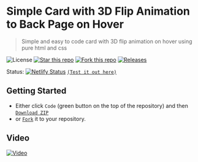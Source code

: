 # Simple Card with 3D Flip Animation to Back Page on Hover
> Simple and easy to code card with 3D flip animation on hover using pure html and css

![License](https://img.shields.io/npm/l/css-star-rating.svg)
[![Star this repo](https://badgen.net/github/stars/blank-yt/Simple-Card-with-3D-Flip-Animation-to-Back-Page-on-Hover)](https://github.com/blank-yt/Simple-Card-with-3D-Flip-Animation-to-Back-Page-on-Hover/stargazers/)
[![Fork this repo](https://badgen.net/github/forks/blank-yt/Simple-Card-with-3D-Flip-Animation-to-Back-Page-on-Hover)](https://github.com/blank-yt/Simple-Card-with-3D-Flip-Animation-to-Back-Page-on-Hover/fork/)
[![Releases](https://img.shields.io/github/downloads/blank-yt/Simple-Card-with-3D-Flip-Animation-to-Back-Page-on-Hover/total.svg)](https://github.com/blank-yt/Simple-Card-with-3D-Flip-Animation-to-Back-Page-on-Hover/archive/refs/tags/Release.zip)

Status: [![Netlify Status](https://api.netlify.com/api/v1/badges/ac23cacd-8ba9-4b8f-b81d-50cb83f43022/deploy-status)](https://sage-travesseiro-1dbe8b.netlify.app/) [`(Test it out here)`](https://sage-travesseiro-1dbe8b.netlify.app/)

## Getting Started
- Either click `Code` (green button on the top of the repository) and then [`Download ZIP`](https://github.com/blank-yt/Simple-Card-with-3D-Flip-Animation-to-Back-Page-on-Hover/archive/refs/tags/Release.zip)
- or [`Fork`](https://github.com/blank-yt/Simple-Card-with-3D-Flip-Animation-to-Back-Page-on-Hover/fork) it to your repository.

## Video
[![Video](https://img.youtube.com/vi/UuQ79al6h7o/0.jpg)](https://www.youtube.com/watch?v=UuQ79al6h7o)
